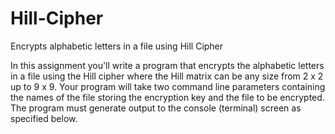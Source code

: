 # Hill-Cipher
Encrypts alphabetic letters in a file using Hill Cipher

In this assignment you'll write a program that encrypts the alphabetic letters in a file using the Hill cipher where the Hill matrix can be any size from 2 x 2 up to 9 x 9. Your program will take two command line parameters containing the names of the file storing the encryption key and the file to be encrypted. The program must generate output to the console (terminal) screen as specified below.

